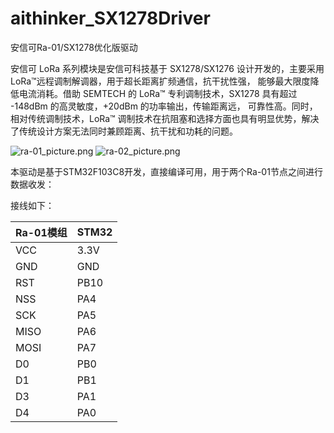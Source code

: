 # aithinker_SX1278Driver
安信可Ra-01/SX1278优化版驱动


安信可 LoRa 系列模块是安信可科技基于 SX1278/SX1276 设计开发的，主要采用LoRa™远程调制解调器，用于超长距离扩频通信，抗干扰性强，
能够最大限度降低电流消耗。借助 SEMTECH 的 LoRa™ 专利调制技术，SX1278 具有超过 -148dBm 的高灵敏度，+20dBm 的功率输出，传输距离远，
可靠性高。同时，相对传统调制技术，LoRa™ 调制技术在抗阻塞和选择方面也具有明显优势，解决了传统设计方案无法同时兼顾距离、抗干扰和功耗的问题。

![ra-01_picture.png](https://docs.ai-thinker.com/_media/lora/spec/ra-01_picture.png?cache=&w=500&h=488&tok=bf34c5)
![ra-02_picture.png](https://docs.ai-thinker.com/_media/lora/spec/ra-02_picture.png?cache=&w=500&h=488&tok=7d38ae)

本驱动是基于STM32F103C8开发，直接编译可用，用于两个Ra-01节点之间进行数据收发：

接线如下：


| Ra-01模组 | STM32 |
| --------- | ----- |
| VCC       | 3.3V  |
| GND       | GND   |
| RST       | PB10  |
| NSS       | PA4   |
| SCK       | PA5   |
| MISO      | PA6   |
| MOSI      | PA7   |
| D0        | PB0   |
| D1        | PB1   |
| D3        | PA1   |
| D4        | PA0   |
